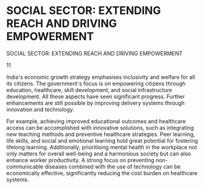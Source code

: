# SOCIAL SECTOR: EXTENDING REACH AND DRIVING EMPOWERMENT

SOCIAL SECTOR: EXTENDING REACH AND DRIVING EMPOWERMENT

11

India's economic growth strategy emphasises inclusivity and welfare for all its citizens. The government's focus is on empowering citizens through education, healthcare, skill development, and social infrastructure development. All these aspects have seen significant progress. Further enhancements are still possible by improving delivery systems through innovation and technology.

For example, achieving improved educational outcomes and healthcare access can  be  accomplished  with  innovative  solutions,  such  as  integrating  new teaching methods and preventive healthcare strategies. Peer learning, life skills, and social  and  emotional  learning  hold  great  potential  for  fostering  lifelong learning.  Additionally,  prioritising  mental  health  in  the  workplace  not  only matters for overall well-being and a harmonious society but can also enhance worker productivity. A strong focus on preventing non-communicable diseases combined with the use of technology can be economically effective, significantly reducing the cost burden on healthcare systems.

##